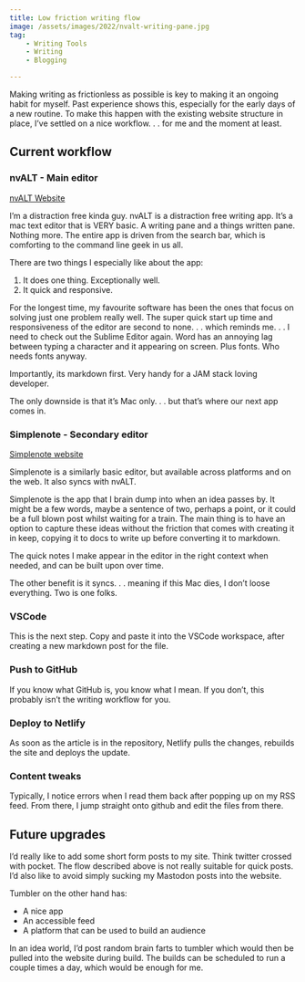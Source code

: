 ```yaml
---
title: Low friction writing flow
image: /assets/images/2022/nvalt-writing-pane.jpg
tag:
    - Writing Tools
    - Writing
    - Blogging

---
```


Making writing as frictionless as possible is key to making it an ongoing habit for myself. Past experience shows this, especially for the early days of a new routine. To make this happen with the existing website structure in place, I’ve settled on a nice workflow. . . for me and the moment at least.

## Current workflow

### nvALT - Main editor
[nvALT Website](https://brettterpstra.com/projects/nvalt/)

I’m a distraction free kinda guy. nvALT is a distraction free writing app. It’s a mac text editor that is VERY basic. A writing pane and a things written pane. Nothing more. The entire app is driven from the search bar, which is comforting to the command line geek in us all.

There are two things I especially like about the app:

1. It does one thing. Exceptionally well.
2. It quick and responsive.

For the longest time, my favourite software has been the ones that focus on solving just one problem really well. The super quick start up time and responsiveness of the editor are second to none. . . which reminds me. . . I need to check out the Sublime Editor again. Word has an annoying lag between typing a character and it appearing on screen. Plus fonts. Who needs fonts anyway.

Importantly, its markdown first. Very handy for a JAM stack loving developer.

The only downside is that it’s Mac only. . . but that’s where our next app comes in.

### Simplenote - Secondary editor
[Simplenote website](https://simplenote.com/)

Simplenote is a similarly basic editor, but available across platforms and on the web. It also syncs with nvALT.

Simplenote is the app that I brain dump into when an idea passes by. It might be a few words, maybe a sentence of two, perhaps a point, or it could be a full blown post whilst waiting for a train. The main thing is to have an option to capture these ideas without the friction that comes with creating it in keep, copying it to docs to write up before converting it to markdown.

The quick notes I make appear in the editor in the right context when needed, and can be built upon over time.

The other benefit is it syncs. . . meaning if this Mac dies, I don’t loose everything. Two is one folks.

### VSCode

This is the next step. Copy and paste it into the VSCode workspace, after creating a new markdown post for the file.

### Push to GitHub
If you know what GitHub is, you know what I mean. If you don’t, this probably isn’t the writing workflow for you.

### Deploy to Netlify
As soon as the article is in the repository, Netlify pulls the changes, rebuilds the site and deploys the update.

### Content tweaks
Typically, I notice errors when I read them back after popping up on my RSS feed. From there, I jump straight onto github and edit the files from there.

## Future upgrades
I’d really like to add some short form posts to my site. Think twitter crossed with pocket. The flow described above is not really suitable for quick posts. I’d also like to avoid simply sucking my Mastodon posts into the website.

Tumbler on the other hand has:

- A nice app
- An accessible feed
- A platform that can be used to build an audience

In an idea world, I’d post random brain farts to tumbler which would then be pulled into the website during build. The builds can be scheduled to run a couple times a day, which would be enough for me.
